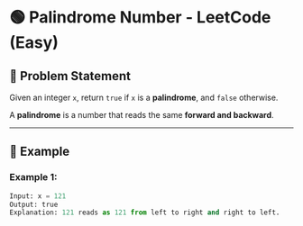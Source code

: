 # 🟢 Palindrome Number - LeetCode (Easy)  

## 📌 Problem Statement  

Given an integer `x`, return `true` if `x` is a **palindrome**, and `false` otherwise.  

A **palindrome** is a number that reads the same **forward and backward**.  

---

## 🔹 Example  

### **Example 1:**  
```python
Input: x = 121  
Output: true  
Explanation: 121 reads as 121 from left to right and right to left.  
